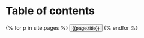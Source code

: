 <html>
<body>
<div class="sidenav">
    <h1 id="h.aqvdwxcpbumt">Table of contents</span></h1>
        {% for p in site.pages %}
            <button class="accordion" {% if p.url == page.url %} class="active" {% endif %}> {{page.title}} </button>
        {% endfor %}
</div>

<script>
    var acc = document.getElementsByClassName("accordion");
    var i;
    for (i = 0; i < acc.length; i++) {
        acc[i].addEventListener("click", function () {
            this.classList.toggle("active");
            var panel = this.nextElementSibling;
            if (panel.style.display === "block") {
                panel.style.display = "none";
            } else {
                panel.style.display = "block";
            }
        });
    }
</script>
</body>
</html>
